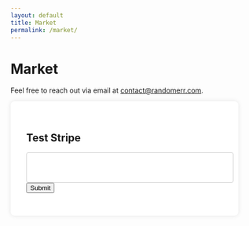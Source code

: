 ```yaml
---
layout: default
title: Market
permalink: /market/
---
```


# Market

Feel free to reach out via email at [contact@randomerr.com](mailto:contact@randomerr.com).




<style>

  .container {
    background: white;
    padding: 2rem;
    border-radius: 8px;
    box-shadow: 0 0 10px rgba(0, 0, 0, 0.1);
    width: 100%;
    max-width: 400px;
  }

  #card-element {
    padding: 10px;
    border: 1px solid #ccc;
    border-radius: 4px;
    height: 40px;
    /* Adjust as necessary */
    width: 100%;
    /* Ensure it has enough width */
  }

  .error {
    color: red;
    margin-top: 10px;
  }

</style>

<div class="container">
  <h2>Test Stripe</h2>
  <form id="payment-form">
    <div id="card-element"></div>
    <button type="submit">Submit</button>
    <div id="card-errors" role="alert" class="error"></div>
  </form>
</div>

<script src="https://js.stripe.com/v3/"></script>
<script>
  const stripe = Stripe('your-publishable-key-here'); // Replace with your actual key
  const elements = stripe.elements();

  const card = elements.create('card');
  card.mount('#card-element');

  card.on('change', (event) => {
    const displayError = document.getElementById('card-errors');
    if (event.error) {
      displayError.textContent = event.error.message;
    } else {
      displayError.textContent = '';
    }
  });

  const form = document.getElementById('payment-form');
  form.addEventListener('submit', async (event) => {
    event.preventDefault();

    const {
      token,
      error
    } = await stripe.createToken(card);
    if (error) {
      const displayError = document.getElementById('card-errors');
      displayError.textContent = error.message;
    } else {
      console.log('Token:', token);
    }
  });

</script>
